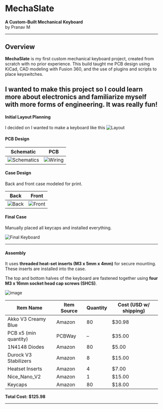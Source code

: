 # MechaSlate 
**A Custom-Built Mechanical Keyboard**  
by Pranav M

---

## Overview
**MechaSlate** is my first custom mechanical keyboard project, created from scratch with no prior experience. This build taught me PCB design using KiCad, CAD modeling with Fusion 360, and the use of plugins and scripts to place keyswitches.



I wanted to make this project so I could learn more about electronics and familiarize myself with more forms of engineering. It was really fun!
---

####  Initial Layout Planning
I decided on I wanted to make a keyboard like this 
![Layout](https://github.com/user-attachments/assets/375b4509-4335-4047-8f0a-fa6b8db1fd74)

#### PCB Design



| Schematic |  PCB |
|:--:|:--:|
| ![Schematics](https://github.com/user-attachments/assets/bdc40540-bcfa-4218-b22b-1539af9df3dd) | ![Wiring](https://github.com/user-attachments/assets/ff8a41f1-4699-4f70-8595-96dc0564c0b0) |


#### Case Design 
Back and front case modeled for print.

| Back | Front |
|:--:|:--:|
| ![Back](https://github.com/user-attachments/assets/a3622311-2f57-4e30-843a-bcb4fbbe01a6) | ![Front](https://github.com/user-attachments/assets/c723ca9a-8d94-49c9-b8a2-eebfd8053d2d) |

####  Final Case
Manually placed all keycaps and installed everything.

![Final Keyboard](https://github.com/user-attachments/assets/c05ccc66-1ff3-4efa-8257-af330fe5bb88)


---

#### Assembly 

It uses **threaded heat-set inserts (M3 x 5mm x 4mm)** for secure mounting. These inserts are installed into the case.

The top and bottom halves of the keyboard are fastened together using **four M3 x 16mm socket head cap screws (SHCS)**.

![image](https://github.com/user-attachments/assets/784755f5-6b19-4908-a6d8-1e86b115f63b)

| Item Name            | Item Source | Quantity | Cost (USD w/ shipping) |
|----------------------|-------------|----------|-------------------------|
| Akko V3 Creamy Blue  | Amazon      | 80       | $30.98                  |
| PCB x5 (min quantity)| PCBWay      | –        | $35.00                 |
| 1N4148 Diodes        | Amazon      | 80       | $5.00                   |
| Durock V3 Stabilizers| Amazon      | 8        | $15.00                  |
| Heatset Inserts      | Amazon      | 4        | $7.00                   |
| Nice_Nano_V2         | Amazon      | 1        | $15.00                  |
| Keycaps              | Amazon      | 80       | $18.00                  |

**Total Cost:** **$125.98**

---

